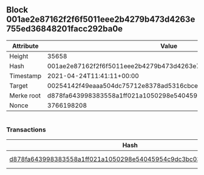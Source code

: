 ## Block 001ae2e87162f2f6f5011eee2b4279b473d4263e755ed36848201facc292ba0e

Attribute | Value
--- | ---
Height | 35658
Hash | 001ae2e87162f2f6f5011eee2b4279b473d4263e755ed36848201facc292ba0e
Timestamp | 2021-04-24T11:41:11+00:00
Target | 00254142f49eaaa504dc75712e8378ad5316cbcead634704b3734b6271167cc4
Merke root | d878fa643998383558a1ff021a1050298e54045954c9dc3bc0382e36ee476150
Nonce | 3766198208

```

```

### Transactions

Hash | Amount
--- | ---
[d878fa643998383558a1ff021a1050298e54045954c9dc3bc0382e36ee476150](d878fa643998383558a1ff021a1050298e54045954c9dc3bc0382e36ee476150.md) | 10.00000000 SKEPTI 
